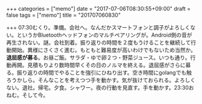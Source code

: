 +++
categories = ["memo"]
date = "2017-07-06T08:30:55+09:00"
draft = false
tags = ["memo"]
title = "201707060830"

+++
07:30むくり。準備。会社へ。なんだかスマートフォンと調子がよろしくない。というかBluetoothヘッドフォンのマルチペアリングが。Android側の音が再生されない。謎。会社到着。振り返りの時間を２度もうけることを継続して行動開始。異様にさくさく進む。もともと難易度が高いわけでもないため当然か。**退屈感が募る**。お昼ご飯。サラダ・ゆで卵２つ・野菜ジュース。いつも通り。行動再開。見積もりより数時間早くその日のノルマを終える。退屈感がさらに募る。振り返りの時間でやることを強引にひねり出す。空き時間にgolangでも触ろうかしら。そんなことを考えつつ手を動かす。気が抜けておられる。よろしくない。退社。帰宅。夕食。シャワー。夜の行動を見直す。手を動かす。23:30おねむ。そして今。
